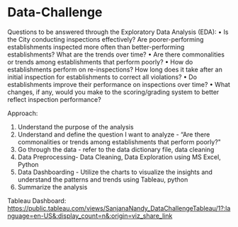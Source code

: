 # Data-Challenge
Questions to be answered through the Exploratory Data Analysis (EDA):
•	Is the City conducting inspections effectively? Are poorer-performing establishments inspected more often than better-performing establishments? What are the trends over time? 
•	Are there commonalities or trends among establishments that perform poorly?
•	How do establishments perform on re-inspections? How long does it take after an initial inspection for establishments to correct all violations?
•	Do establishments improve their performance on inspections over time? 
•	What changes, if any, would you make to the scoring/grading system to better reflect inspection performance?


Approach:
1. Understand the purpose of the analysis
2. Understand and define the question I want to analyze - “Are there commonalities or trends among establishments that perform poorly?"
3. Go through the data - refer to the data dictionary file, data cleaning
4. Data Preprocessing- Data Cleaning, Data Exploration using MS Excel, Python
5. Data Dashboarding - Utilize the charts to visualize the insights and understand the patterns and trends using Tableau, python
6. Summarize the analysis

Tableau Dashboard:
https://public.tableau.com/views/SanjanaNandy_DataChallengeTableau/1?:language=en-US&:display_count=n&:origin=viz_share_link
